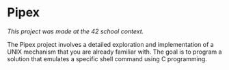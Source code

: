 <h1>Pipex</h1>

<i>This project was made at the 42 school context.</i>

The Pipex project involves a detailed exploration and implementation of a UNIX mechanism that you are already familiar with.
The goal is to program a solution that emulates a specific shell command using C programming.
